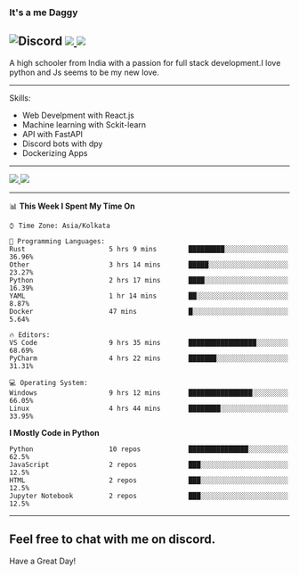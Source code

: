 
### It's a me Daggy

![Discord](https://img.shields.io/discord/491175207122370581?color=black&label=Discord&logo=discord) ![](https://img.shields.io/endpoint?url=https://dev.discordprofiles.me/api/badge/vscode/491174779278065689)<a href="https://github.com/Daggy1234">
  <img src="https://komarev.com/ghpvc/?username=Daggy1234&style=flat-square" />
</a>
 ----

A high schooler from India with a passion for full stack development.I love python and Js seems to be my new love. 

-----

Skills:

- Web Develpment with React.js
- Machine learning with Sckit-learn
- API with FastAPI
- Discord bots with dpy
- Dockerizing Apps

-----
<a href="https://github.com/Daggy1234">
  <img src="https://github-readme-stats.vercel.app/api?username=Daggy1234&show_icons=true&hide_border=true" />
</a><a href="https://github.com/Daggy1234">
  <img src="https://github-readme-stats.vercel.app/api/top-langs/?username=Daggy1234&layout=compact" />
</a>

---

<!--START_SECTION:waka-->
📊 **This Week I Spent My Time On** 

```text
⌚︎ Time Zone: Asia/Kolkata

💬 Programming Languages: 
Rust                     5 hrs 9 mins        █████████░░░░░░░░░░░░░░░░   36.96% 
Other                    3 hrs 14 mins       █████░░░░░░░░░░░░░░░░░░░░   23.27% 
Python                   2 hrs 17 mins       ████░░░░░░░░░░░░░░░░░░░░░   16.39% 
YAML                     1 hr 14 mins        ██░░░░░░░░░░░░░░░░░░░░░░░   8.87% 
Docker                   47 mins             █░░░░░░░░░░░░░░░░░░░░░░░░   5.64%

🔥 Editors: 
VS Code                  9 hrs 35 mins       █████████████████░░░░░░░░   68.69% 
PyCharm                  4 hrs 22 mins       ███████░░░░░░░░░░░░░░░░░░   31.31%

💻 Operating System: 
Windows                  9 hrs 12 mins       ████████████████░░░░░░░░░   66.05% 
Linux                    4 hrs 44 mins       ████████░░░░░░░░░░░░░░░░░   33.95%

```

**I Mostly Code in Python** 

```text
Python                   10 repos            ███████████████░░░░░░░░░░   62.5% 
JavaScript               2 repos             ███░░░░░░░░░░░░░░░░░░░░░░   12.5% 
HTML                     2 repos             ███░░░░░░░░░░░░░░░░░░░░░░   12.5% 
Jupyter Notebook         2 repos             ███░░░░░░░░░░░░░░░░░░░░░░   12.5%

```



<!--END_SECTION:waka-->

---

Feel free to chat with me on discord.
-----
Have a Great Day!
